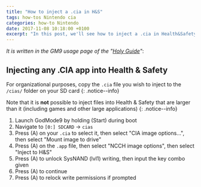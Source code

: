 ```yaml
---
title: "How to inject a .cia in H&S"
tags: how-tos Nintendo cia
categories: how-to Nintendo
date: 2017-11-08 10:18:00 +0100
excerpt: "In this post, we'll see how to inject a .cia in Health&Safety"
---
```

_It is written in the GM9 usage page of the "[Holy Guide](https://3ds.guide/godmode9-usage#injecting-any-cia-app-into-health--safety)"_:
## Injecting any .CIA app into Health & Safety

For organizational purposes, copy the `.cia` file you wish to inject to the `/cias/` folder on your SD card
{: .notice--info}

Note that it is **not** possible to inject files into Health & Safety that are larger than it (including games and other large applications)
{: .notice--info}

1. Launch GodMode9 by holding (Start) during boot
1. Navigate to `[0:] SDCARD` -> `cias`
1. Press (A) on your `.cia` to select it, then select "CIA image options...", then select "Mount image to drive"
1. Press (A) on the `.app` file, then select "NCCH image options", then select "Inject to H&S"
1. Press (A) to unlock SysNAND (lvl1) writing, then input the key combo given
1. Press (A) to continue
1. Press (A) to relock write permissions if prompted
